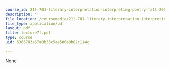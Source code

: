```yaml
---
course_id: 21l-701-literary-interpretation-interpreting-poetry-fall-2003
description: ''
file_location: /coursemedia/21l-701-literary-interpretation-interpreting-poetry-fall-2003/5365783a67a0b33c5ae506a8b82c114c_lecture7f.pdf
file_type: application/pdf
layout: pdf
title: lecture7f.pdf
type: course
uid: 5365783a67a0b33c5ae506a8b82c114c

---
```

None